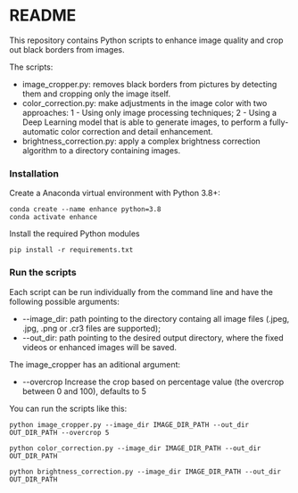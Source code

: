 # README

This repository contains Python scripts to enhance image quality and crop out black borders from images.

The scripts:

-   image_cropper.py: removes black borders from pictures by detecting them and cropping only the image itself.
-   color_correction.py: make adjustments in the image color with two approaches: 1 - Using only image processing techniques; 2 - Using a Deep Learning model that is able to generate images, to perform a fully-automatic color correction and detail enhancement.
-   brightness_correction.py: apply a complex brightness correction algorithm to a directory containing images.

### Installation

Create a Anaconda virtual environment with Python 3.8+:

```shell
conda create --name enhance python=3.8
conda activate enhance
```

Install the required Python modules

```shell
pip install -r requirements.txt
```

### Run the scripts

Each script can be run individually from the command line and have the following possible arguments:

-   --image_dir: path pointing to the directory containg all image files (.jpeg, .jpg, .png or .cr3 files are supported);
-   --out_dir: path pointing to the desired output directory, where the fixed videos or enhanced images will be saved.

The image_cropper has an aditional argument:

-   --overcrop Increase the crop based on percentage value (the overcrop between 0 and 100), defaults to 5

You can run the scripts like this:

```shell
python image_cropper.py --image_dir IMAGE_DIR_PATH --out_dir OUT_DIR_PATH --overcrop 5

python color_correction.py --image_dir IMAGE_DIR_PATH --out_dir OUT_DIR_PATH

python brightness_correction.py --image_dir IMAGE_DIR_PATH --out_dir OUT_DIR_PATH
```
